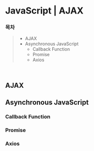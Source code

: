 # JavaScript | AJAX

### 목차

> - AJAX
> - Asynchronous JavaScript
>   - Callback Function
>   - Promise
>   - Axios

<br>

## AJAX



## Asynchronous JavaScript

### Callback Function

### Promise

### Axios